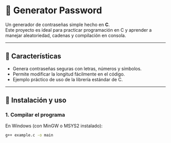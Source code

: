 # 🔐 Generator Password

Un generador de contraseñas simple hecho en **C**.  
Este proyecto es ideal para practicar programación en C y aprender a manejar aleatoriedad, cadenas y compilación en consola.

---

## 📌 Características

- Genera contraseñas seguras con letras, números y símbolos.
- Permite modificar la longitud fácilmente en el código.
- Ejemplo práctico de uso de la librería estándar de C.

---

## 🚀 Instalación y uso

### 1. Compilar el programa

En Windows (con MinGW o MSYS2 instalado):

```bash
g++ example.c -o main
```
